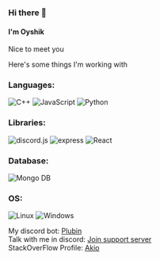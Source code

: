 ### Hi there 👋
#### I'm Oyshik

Nice to meet you 
  
  
  
Here's some things I'm working with  
  
  
### Languages:
![C++](https://img.shields.io/badge/code-C++-informational?style=flat&logo=c%2b%2b&logoColor=white&color=ff6f61)
![JavaScript](https://img.shields.io/badge/code-JavaScript-informational?style=flat&logo=javascript&logoColor=white&color=ff6f61)
![Python](https://img.shields.io/badge/code-Python-informational?style=flat&logo=python&logoColor=white&color=ff6f61)

### Libraries:
![discord.js](https://img.shields.io/badge/library-discord.js-informational?style=flat&logo=npm&logoColor=white&color=ff6f61)
![express](https://img.shields.io/badge/library-express-informational?style=flat&logo=npm&logoColor=white&color=ff6f61)
![React](https://img.shields.io/badge/library-React-informational?style=flat&logo=react&logoColor=white&color=ff6f61)
  
### Database:
![Mongo DB](https://img.shields.io/badge/database-mongodb-informational?style=flat&logo=mongo&logoColor=white&color=ff6f61)

  
  
### OS:
![Linux](https://img.shields.io/badge/OS-linux-informational?style=flat&logo=linux&logoColor=white&color=ff6f61)
![Windows](https://img.shields.io/badge/OS-Windows-informational?style=flat&logo=windows&logoColor=white&color=ff6f61)

My discord bot: [Plubin](https://plubin.xyz)  
Talk with me in discord: [Join support server](https://discord.gg/vrCZAnyhTh)  
StackOverFlow Profile: [Akio](https://stackoverflow.com/users/14942783/akio)  
